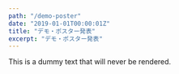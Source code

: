 ```yaml
---
path: "/demo-poster"
date: "2019-01-01T00:00:01Z"
title: "デモ・ポスター発表"
excerpt: "デモ・ポスター発表"
---
```


This is a dummy text that will never be rendered.

